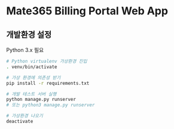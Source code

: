 # Mate365 Billing Portal Web App

## 개발환경 설정

Python 3.x 필요

```bash
# Python virtualenv 가상환경 진입
. venv/bin/activate

# 가상 환경에 의존성 받기
pip install -r requirements.txt

# 개발 테스트 서버 실행
python manage.py runserver
# 또는 python3 manage.py runserver

# 가상환경 나오기
deactivate
```